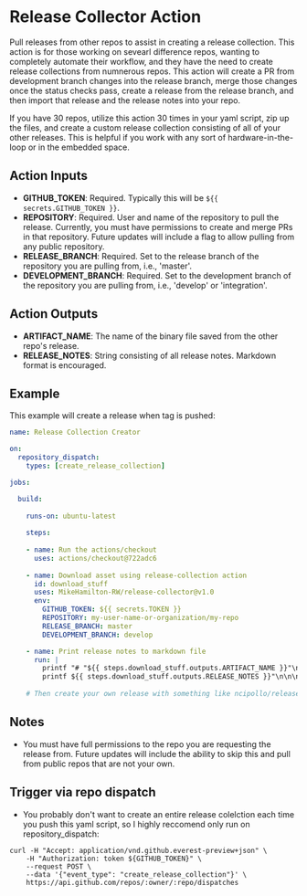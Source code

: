 # Release Collector Action
Pull releases from other repos to assist in creating a release collection. This action is for those working on sevearl difference repos, wanting to completely automate their workflow, and they have the need to create release collections from numnerous repos. This action will create a PR from development branch changes into the release branch, merge those changes once the status checks pass, create a release from the release branch, and then import that release and the release notes into your repo.  

If you have 30 repos, utilize this action 30 times in your yaml script, zip up the files, and create a custom release collection consisting of all of your other releases. This is helpful if you work with any sort of hardware-in-the-loop or in the embedded space.


## Action Inputs
- **GITHUB_TOKEN**: Required. Typically this will be `${{ secrets.GITHUB_TOKEN }}`.
- **REPOSITORY**: Required. User and name of the repository to pull the release. Currently, you must have permissions to create and merge PRs in that repository. Future updates will include a flag to allow pulling from any public repository.
- **RELEASE_BRANCH**: Required. Set to the release branch of the repository you are pulling from, i.e., 'master'.
- **DEVELOPMENT_BRANCH**: Required. Set to the development branch of the repository you are pulling from, i.e., 'develop' or 'integration'.


## Action Outputs
- **ARTIFACT_NAME**: The name of the binary file saved from the other repo's release.
- **RELEASE_NOTES**: String consisting of all release notes. Markdown format is encouraged.


## Example
This example will create a release when tag is pushed:

```yml
name: Release Collection Creator

on:
  repository_dispatch:
    types: [create_release_collection]

jobs:

  build:
  
    runs-on: ubuntu-latest
    
    steps:
    
    - name: Run the actions/checkout
      uses: actions/checkout@722adc6
      
    - name: Download asset using release-collection action
      id: download_stuff
      uses: MikeHamilton-RW/release-collector@v1.0
      env:
        GITHUB_TOKEN: ${{ secrets.TOKEN }}
        REPOSITORY: my-user-name-or-organization/my-repo
        RELEASE_BRANCH: master
        DEVELOPMENT_BRANCH: develop

    - name: Print release notes to markdown file
      run: |
        printf "# "${{ steps.download_stuff.outputs.ARTIFACT_NAME }}"\n\n" >> ReleaseNotes.md
        printf ${{ steps.download_stuff.outputs.RELEASE_NOTES }}"\n\n\n" >> ReleaseNotes.md
    
    # Then create your own release with something like ncipollo/release-action
```

## Notes
- You must have full permissions to the repo you are requesting the release from. Future updates will include the ability to skip this and pull from public repos that are not your own.


## Trigger via repo dispatch
- You probably don't want to create an entire release colelction each time you push this yaml script, so I highly reccomend only run on repository_dispatch:
```
curl -H "Accept: application/vnd.github.everest-preview+json" \
    -H "Authorization: token ${GITHUB_TOKEN}" \
    --request POST \
    --data '{"event_type": "create_release_collection"}' \
    https://api.github.com/repos/:owner/:repo/dispatches
```  
